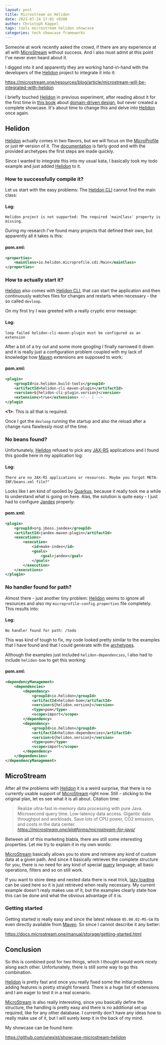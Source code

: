 ```yaml
---
layout: post
title: Microstream on Helidon
date: 2021-07-24 17:01 +0200
author: Christoph Kappel
tags: tools microstream helidon showcase
categories: tech showcase frameworks
---
```

Someone at work recently asked the crowd, if there are any experience at all with [MicroStream][1]
without success. And I also must admit at this point I've never even heard about it.

I digged into it and apparently they are working hand-in-hand with the developers of the
[Helidon][2] project to integrate it into it:

<https://microstream.one/resources/blog/article/microstream-will-be-integrated-with-helidon>

I briefly touched [Helidon][2] in previous experiment, after reading about it for the first time in
[this book][3] about [domain-driven design][4], but never created a complete showcase. It's about
time to change this and delve into [Helidon][2] once again.

## Helidon

[Helidon][2] actually comes in two flavors, but we will focus on the [MicroProfile][5] or just `MP`
version of it. The [documentation][6] is fairly good and with the provided archetypes the first
steps are made quickly.

Since I wanted to integrate this into my usual kata, I basically took my todo example and just
added [Helidon][2] to it.

### How to successfully compile it?

Let us start with the easy problems: The [Helidon CLI][7] cannot find the main class:

#### **Log**:
```log
Helidon project is not supported: The required 'mainClass' property is missing.
```

During my research I've found many projects that defined their own, but apparently all it takes is
this:

#### **pom.xml**:
```xml
<properties>
    <mainClass>io.helidon.microprofile.cdi.Main</mainClass>
</properties>
```

### How to actually start it?

[Helidon][2] also comes with [Helidon CLI][7], that can start the application and then continuously
watches files for changes and restarts when necessary - the so called `devloop`.

On my first try I was greeted with a really cryptic error message:

#### **Log**:
```log
loop failed helidon-cli-maven-plugin must be configured as an extension
```

After a bit of a try out and some more googling I finally narrowed it down and it is really just a
configuration problem coupled with my lack of knowledge how [Maven][7] extensions are supposed to
work:

#### **pom.xml**:
```xml
<plugin>
    <groupId>io.helidon.build-tools</groupId>
    <artifactId>helidon-cli-maven-plugin</artifactId>
    <version>${helidon-cli-plugin.version}</version>
    <extensions>true</extensions> <!-- 1 -->
</plugin
```

**<1>**: This is all that is required.

Once I got the `devloop` running the startup and also the reload after a change runs flawlessly
most of the time.

### No beans found?

Unfortunately, [Helidon][2] refused to pick any [JAX-RS][9] applications and I found this goodie here
in my application log:

#### **Log**:
```log
There are no JAX-RS applications or resources. Maybe you forgot META-INF/beans.xml file?"
```

Looks like I am kind of spoiled by [Quarkus][10], because it really took me a while to understand
what is going on here. Alas, the solution is quite easy - I just had to configure [Jandex][11]
properly:

#### **pom.xml**:
```xml
<plugin>
    <groupId>org.jboss.jandex</groupId>
    <artifactId>jandex-maven-plugin</artifactId>
    <executions>
        <execution>
            <id>make-index</id>
            <goals>
                <goal>jandex</goal>
            </goals>
        </execution>
    </executions>
</plugin>
```

### No handler found for path?

Almost there - just another tiny problem: [Helidon][2] seems to ignore all resources and also my
`microprofile-config.properties` file completely. This results into:

#### **Log**:
```log
No handler found for path: /todo
```

This was kind of tough to fix, my code looked pretty similar to the examples that I have found and
that I could generate with the [archetypes][12].

Although the examples just included `helidon-dependencies`, I also had to include `helidon-bom` to
get this working:

#### **pom.xml**:
```xml
<dependencyManagement>
    <dependencies>
        <dependency>
            <groupId>io.helidon</groupId>
            <artifactId>helidon-bom</artifactId>
            <version>${helidon.version}</version>
            <type>pom</type>
            <scope>import</scope>
        </dependency>
        <dependency>
            <groupId>io.helidon</groupId>
            <artifactId>helidon-dependencies</artifactId>
            <version>${helidon.version}</version>
            <type>pom</type>
            <scope>import</scope>
        </dependency>
    </dependencies>
</dependencyManagement>
```

## MicroStream

After all the problems with [Helidon][2] it is a weird surprise, that there is no currently usable
support of [MicroStream][1] right now. Still - sticking to the original plan, let es see what it is
all about. Citation time:

> Realize ultra-fast in-memory data processing with pure Java. Microsecond query time. Low-latency
data access. Gigantic data throughput and workloads. Save lots of CPU power, CO2 emission, and
costs in the data center.
<cite>https://microstream.one/platforms/microstream-for-java/</cite>

Between all of this marketing blabla, there are still some interesting properties. Let me try to
explain it in my own words:

[MicroStream][1] basically allows you to store and retrieve any kind of custom data at a given path.
And since it basically retrieves the complete structure for you, there is no need for any kind of
special [query][13] language; all basic operations, filters and so on still work.

If you want to store deep and nested data there is neat trick, [lazy loading][14] can be used here
so it is just retrieved when really necessary. My current example doesn't realy makes use of it,
but the examples clearly state how this can be done and what the obvious advantage of it is.

### Getting started

Getting started is really easy and since the latest release `05.00.02-MS-GA` its even directly
available from [Maven][8]. So since I cannot describe it any better:

<https://docs.microstream.one/manual/storage/getting-started.html>

## Conclusion

So this is combined post for two things, which I thought would work nicely along each other.
Unfortunately, there is still some way to go this combination.

[Helidon][2] is pretty fast and once you really fixed some the initial problems adding features is
pretty straight forward. There is a huge list of extensions and I am eager to test it in a real
scenario.

[MicroStream][1] is also really interesting, since you basically define the structure, the handling
is pretty easy and there is no additional set up required, like for any other database. I currently
don't have any ideas how to really make use of it, but I will surely keep it in the back of my mind.

My showcase can be found here:

<https://github.com/unexist/showcase-microstream-helidon>

[1]: https://microstream.one/
[2]: https://helidon.io
[3]: https://www.amazon.com/dp/1484245423
[4]: https://en.wikipedia.org/wiki/Domain-driven_design
[5]: https://microprofile.io/
[6]: https://helidon.io/docs/latest/#/mp/introduction/01_introduction
[7]: https://medium.com/helidon/the-new-helidon-cli-cd90bc4a0d1a
[8]: https://maven.apache.org/
[9]: https://github.com/jax-rs
[10]: https://quarkus.io
[11]: https://github.com/wildfly/jandex-maven-plugin
[12]: https://mvnrepository.com/artifact/io.helidon.archetypes
[13]: https://docs.microstream.one/manual/storage/queries.html
[14]: https://docs.microstream.one/manual/storage/loading-data/lazy-loading/index.html
[15]: https://docs.microstream.one/manual/storage/getting-started.html